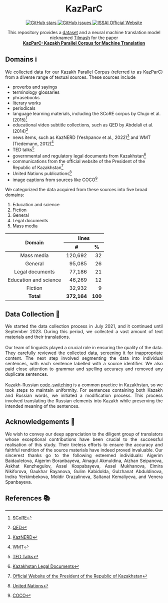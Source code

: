 <h1 align="center">KazParC</h1>

<p align="center">
  <a href="https://github.com/IS2AI/KazParC/stargazers">
    <img src="https://img.shields.io/github/stars/IS2AI/KazParC.svg?colorA=orange&colorB=orange&logo=github"
         alt="GitHub stars">
  </a>
  <a href="https://github.com/IS2AI/KazParC/issues">
    <img src="https://img.shields.io/github/issues/IS2AI/KazParC.svg"
         alt="GitHub issues">
  </a>
  <a href="https://issai.nu.edu.kz">
    <img src="https://img.shields.io/static/v1?label=ISSAI&amp;message=official site&amp;color=blue&amp"
         alt="ISSAI Official Website">
  </a> 
</p>

<p align = "center">This repository provides a <a href="https://github.com/IS2AI/KazParC/tree/main/dataset">dataset</a> and a neural machine translation model nicknamed <a href="https://github.com/IS2AI/KazParC/tree/main/scripts">Tilmash</a> for the paper <br><a href = "link_to_be_added"><b>KazParC: Kazakh Parallel Corpus for Machine Translation</b></a></p> 

## Domains ℹ️

<p align = "justify">We collected data for our Kazakh Parallel Corpus (referred to as KazParC) from a diverse range of textual sources. These sources include</p> 

- proverbs and sayings
- terminology glossaries
- phrasebooks
- literary works
- periodicals
- language learning materials, including the SCoRE corpus by Chujo et al. (2015)[^1]
- educational video subtitle collections, such as QED by Abdelali et al. (2014)[^2]
- news items, such as KazNERD (Yeshpanov et al., 2022)[^3] and WMT (Tiedemann, 2012)[^4]
- TED talks[^5]
- governmental and regulatory legal documents from Kazakhstan[^6]
- communications from the official website of the President of the Republic of Kazakhstan[^7]
- United Nations publications[^8]
- image captions from sources like COCO[^9]

We categorized the data acquired from these sources into five broad domains:

1. Education and science
2. Fiction
3. General
4. Legal documents
5. Mass media

<table align = "justify">
<thead>
  <tr align = "center">
    <th rowspan="3">Domain</th>
    <th colspan="2">lines</th>
  </tr>
  <tr></tr>
  <tr>
    <th>#</th>
    <th>%</th>
  </tr>
</thead>
<tbody align = "right">
  <tr>
    <td align = "center">Mass media</td>
    <td>120,692</td>
    <td>32</td>
  </tr>
  <tr></tr>
  <tr>
    <td align = "center">General</td>
    <td>95,085</td>
    <td>26</td>
  </tr>
  <tr></tr>
  <tr>
    <td align = "center">Legal documents</td>
    <td>77,186</td>
    <td>21</td>
  </tr>
  <tr></tr>
  <tr>
    <td align = "center">Education and science</td>
    <td>46,269</td>
    <td>12</td>
  </tr>
  <tr></tr>
  <tr>
    <td align = "center">Fiction</td>
    <td>32,932</td>
    <td>9</td>
  </tr>
  <tr></tr>
  <tr>
    <td align = "center"><b>Total</b></td>
    <td><b>372,164</b></td>
    <td><b>100</b></td>
  </tr>
</tbody>
</table>

## Data Collection 📅

<p align = "justify">We started the data collection process in July 2021, and it continued until September 2023. During this period, we collected a vast amount of text materials and their translations.<br><br>
Our team of linguists played a crucial role in ensuring the quality of the data. They carefully reviewed the collected data, screening it for inappropriate content. The next step involved segmenting the data into individual sentences, with each sentence labelled with a source identifier. We also paid close attention to grammar and spelling accuracy and removed any duplicate sentences.<br><br>
Kazakh-Russian <a href = "https://en.wikipedia.org/wiki/Code-switching">code-switching</a> is a common practice in Kazakhstan, so we took steps to maintain uniformity. For sentences containing both Kazakh and Russian words, we initiated a modification process. This process involved translating the Russian elements into Kazakh while preserving the intended meaning of the sentences.</p>

## Acknowledgements 🙏

<p align = "justify">We wish to convey our deep appreciation to the diligent group of translators whose exceptional contributions have been crucial to the successful realisation of this study. Their tireless efforts to ensure the accuracy and faithful rendition of the source materials have indeed proved invaluable. Our sincerest thanks go to the following esteemed individuals: Aigerim Baidauletova, Aigerim Boranbayeva, Ainagul Akmuldina, Aizhan Seipanova, Askhat Kenzhegulov, Assel Kospabayeva, Assel Mukhanova, Elmira Nikiforova, Gaukhar Rayanova, Gulim Kabidolda, Gulzhanat Abduldinova, Indira Yerkimbekova, Moldir Orazalinova, Saltanat Kemaliyeva, and Venera Spanbayeva.</p>

## References 📚

[^1]: [SCoRE](https://www.torrossa.com/en/resources/an/5000845#page=118)
[^2]: [QED](http://www.lrec-conf.org/proceedings/lrec2014/pdf/877_Paper.pdf)
[^3]: [KazNERD](https://aclanthology.org/2022.lrec-1.44.pdf)
[^4]: [WMT](http://www.lrec-conf.org/proceedings/lrec2012/pdf/463_Paper.pdf)
[^5]: [TED Talks](https://www.ted.com/)
[^6]: [Kazakhstan Legal Documents](https://adilet.zan.kz/)
[^7]: [Official Website of the President of the Republic of Kazakhstan](https://www.akorda.kz/)
[^8]: [United Nations](https://www.un.org/)
[^9]: [COCO](https://arxiv.org/pdf/1405.0312.pdf%090.949.pdf)
